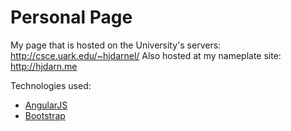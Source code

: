 # Personal Page
My page that is hosted on the University's servers: http://csce.uark.edu/~hjdarnel/
Also hosted at my nameplate site: http://hjdarn.me


Technologies used:
 * [AngularJS](https://github.com/angular/angular.js)
 * [Bootstrap](https://github.com/twbs/bootstrap/)
